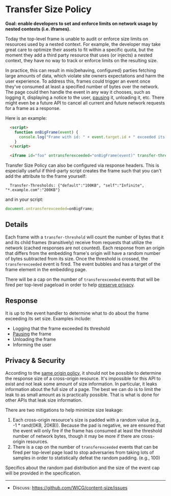 # Transfer Size Policy

**Goal: enable developers to set and enforce limits on network usage by nested contexts (i.e. iframes).**

Today the top-level frame is unable to audit or enforce size limits on resources used by a nested context. For example, the developer may take great care to optimize their assets to fit within a specific quota, but the moment they add a third party resource that uses (or injects) a nested context, they have no way to track or enforce limits on the resulting size.

In practice, this can result in mis{behaving, configured} parties fetching large amounts of data, which violate site owners expectations and harm the user experience. To address this, frames could trigger an event once they've consumed at least a specified number of bytes over the network. The page could then handle the event in any way it chooses, such as logging it, displaying a notice to the user, [pausing](https://github.com/jkarlin/pause-frame) it, unloading it, etc. There might even be a future API to cancel all current and future network requests for a frame as a response.

Here is an example:

```html
  <script>
    function onBigFrame(event) {
      console.log("Frame with id: " + event.target.id + " exceeded its threshold bytes");
    }
  </script>

  <iframe id="foo" ontransferexceeded="onBigFrame(event)" transfer-threshold="300KB" src="...">
```

Transfer Size Policy can also be configured via response headers. This is especially useful if third-party script creates the frame such that you can't add the attribute to the frame yourself:

```http
  Transfer-Thresholds: {"default":"100KB", "self":"Infinite", "*.example.com":"200KB"}
```

and in your script:
```javascript
document.ontransferexceeded=onBigFrame;
```

## Details
Each frame with a `transfer-threshold` will count the number of bytes that it and its child frames (transitively) receive from requests that utilize the network (cached responses are not counted). Each response from an origin that differs from the embedding frame's origin will have a random number of bytes subtracted from its size. Once the threshold is crossed, the `transferexceeded` event is fired. The event bubbles and has a target of the frame element in the embedding page.

There will be a cap on the number of `transferexceeded` events that will be fired per top-level pageload in order to help [preserve privacy](#Privacy-&-Security).

## Response
It is up to the event handler to determine what to do about the frame exceeding its set size. Examples include:

 * Logging that the frame exceeded its threshold
 * [Pausing](https://github.com/jkarlin/pause-frame) the frame
 * Unloading the frame
 * Informing the user

## Privacy & Security
According to the [same origin policy](https://developer.mozilla.org/en-US/docs/Web/Security/Same-origin_policy), it should not be possible to determine the response size of a cross-origin resource. It's impossible for this API to exist and not leak some amount of size information. In particular, it leaks information about the full size of a page. The best we can do is to limit the leak to as small amount as is practically possible. That is what is done for other APIs that leak size information. 

There are two mitigations to help minimize size leakage:
 1. Each cross-origin resource's size is padded with a random value (e.g., -1 * rand(0KB, 20KB)). Because the pad is negative, we are ensured that the event will only fire if the frame has consumed at least the threshold number of network bytes, though it may be more if there are cross-origin resources.
 1. There is a cap on the number of `transferexceeded` events that can be fired per top-level page load to stop adversaries from taking lots of samples in order to statistically defeat the random padding. (e.g., 100)
 
Specifics about the random pad distribution and the size of the event cap will be provided in the specification.

---

- Discuss: https://github.com/WICG/content-size/issues
